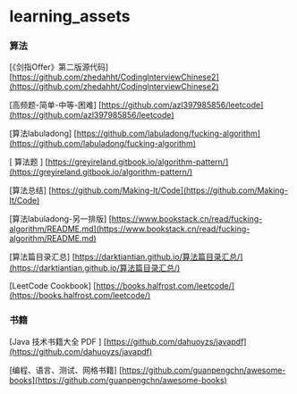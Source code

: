 # learning_assets

### 算法

[《剑指Offer》第二版源代码] [https://github.com/zhedahht/CodingInterviewChinese2](https://github.com/zhedahht/CodingInterviewChinese2)

[高频题-简单-中等-困难] [https://github.com/azl397985856/leetcode](https://github.com/azl397985856/leetcode)

[算法labuladong] [https://github.com/labuladong/fucking-algorithm](https://github.com/labuladong/fucking-algorithm)

[ 算法题 ] [https://greyireland.gitbook.io/algorithm-pattern/](https://greyireland.gitbook.io/algorithm-pattern/)

[算法总结] [https://github.com/Making-It/Code](https://github.com/Making-It/Code)

[算法labuladong-另一排版] [https://www.bookstack.cn/read/fucking-algorithm/README.md](https://www.bookstack.cn/read/fucking-algorithm/README.md)

[算法篇目录汇总] [https://darktiantian.github.io/算法篇目录汇总/](https://darktiantian.github.io/算法篇目录汇总/) 

[LeetCode Cookbook] [https://books.halfrost.com/leetcode/](https://books.halfrost.com/leetcode/)






### 书籍

[Java 技术书籍大全 PDF ] [https://github.com/dahuoyzs/javapdf](https://github.com/dahuoyzs/javapdf)

[编程、语言、测试、网格书籍]  [https://github.com/guanpengchn/awesome-books](https://github.com/guanpengchn/awesome-books)

